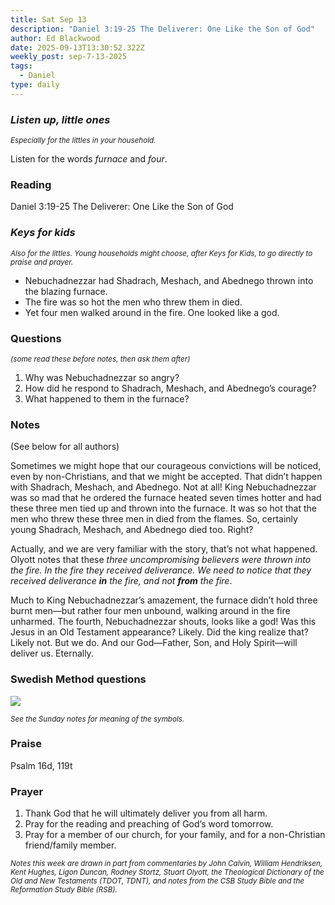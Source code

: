 ```yaml
---
title: Sat Sep 13
description: "Daniel 3:19-25 The Deliverer: One Like the Son of God"
author: Ed Blackwood
date: 2025-09-13T13:30:52.322Z
weekly_post: sep-7-13-2025
tags:
  - Daniel
type: daily
---
```

### *Listen up, little ones*

<div><small><i>Especially for the littles in your household.</i></small></div>

Listen for the words *furnace* and *four*.

### Reading

Daniel 3:19-25 The Deliverer: One Like the Son of God

### *Keys for kids*

<div><small><i>Also for the littles. Young households might choose, after Keys for Kids, to go directly to praise and prayer.</i></small></div>

* Nebuchadnezzar had Shadrach, Meshach, and Abednego thrown into the blazing furnace.
* The fire was so hot the men who threw them in died.
* Yet four men walked around in the fire. One looked like a god.

### Questions

<div><small><i>(some read these before notes, then ask them after)</i></small></div>

1. Why was Nebuchadnezzar so angry?
2. How did he respond to Shadrach, Meshach, and Abednego’s courage?
3. What happened to them in the furnace? 

### Notes

(See below for all authors)	

Sometimes we might hope that our courageous convictions will be noticed, even by non-Christians, and that we might be accepted. That didn’t happen with Shadrach, Meshach, and Abednego. Not at all! King Nebuchadnezzar was so mad that he ordered the furnace heated seven times hotter and had these three men tied up and thrown into the furnace. It was so hot that the men who threw these three men in died from the flames. So, certainly young Shadrach, Meshach, and Abednego died too. Right?

Actually, and we are very familiar with the story, that’s not what happened. Olyott notes that these *three uncompromising believers were thrown into the fire. In the fire they received deliverance. We need to notice that they received deliverance **in** the fire, and not **from** the fire*.

Much to King Nebuchadnezzar’s amazement, the furnace didn’t hold three burnt men—but rather four men unbound, walking around in the fire unharmed. The fourth, Nebuchadnezzar shouts, looks like a god! Was this Jesus in an Old Testament appearance? Likely. Did the king realize that? Likely not. But we do. And our God—Father, Son, and Holy Spirit—will deliver us. Eternally.

### Swedish Method questions

![](/static/img/family_worship_study_ed-swedish_questions.png)

<div><small><i>See the Sunday notes for meaning of the symbols.</i></small></div>

### Praise

Psalm 16d, 119t

### Prayer

1. Thank God that he will ultimately deliver you from all harm.
2. Pray for the reading and preaching of God’s word tomorrow.
3. Pray for a member of our church, for your family, and for a non-Christian friend/family member.

<div><small><i>Notes this week are drawn in part from commentaries by John Calvin, William Hendriksen, Kent Hughes, Ligon Duncan, Rodney Stortz, Stuart Olyott, the Theological Dictionary of the Old and New Testaments (TDOT, TDNT), and notes from the CSB Study Bible and the Reformation Study Bible (RSB).</i></small></div>